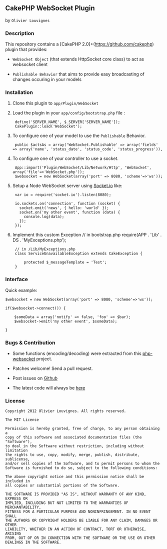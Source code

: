 ## CakePHP WebSocket Plugin
by `Olivier Louvignes`


### Description

This repository contains a [CakePHP 2.0]+(https://github.com/cakephp) plugin that provides:

* `WebSocket Object` (that extends HttpSocket core class) to act as websocket client

* `Publishable Behavior` that aims to provide easy broadcasting of changes occuring in your models


### Installation

1. Clone this plugin to `app/Plugin/WebSocket`

2. Load the plugin in your `app/config/bootstrap.php` file :

		define('SERVER_NAME', $_SERVER['SERVER_NAME']);
		CakePlugin::load('WebSocket');

3. To configure one of your model to use the `Publishable` Behavior.

		public $actsAs = array('WebSocket.Publishable' => array('fields' => array('name', 'status_date', 'status_code', 'status_progress')),

4. To configure one of your controller to use a socket.

		App::import('Plugin/WebSocket/Lib/Network/Http', 'WebSocket', array('file'=>'WebSocket.php'));
		$websocket = new WebSocket(array('port' => 8080, 'scheme'=>'ws'));

5. Setup a Node WebSocket server using [Socket.io](http://socket.io) like:

		var io = require('socket.io').listen(8080);

		io.sockets.on('connection', function (socket) {
		  socket.emit('news', { hello: 'world' });
		  socket.on('my other event', function (data) {
		    console.log(data);
		  });
		});

6. Implement this custom Exception
		// in bootstrap.php
		require(APP . 'Lib' . DS . 'MyExceptions.php');


		// in /Lib/MyExceptions.php
		class ServiceUnavailableException extends CakeException {

		    protected $_messageTemplate = 'Test';
		}


### Interface

Quick example:

	$websocket = new WebSocket(array('port' => 8080, 'scheme'=>'ws'));

	if($websocket->connect()) {

		$someData = array('notify' => false, 'foo' => $bar);
		$websocket->emit('my other event', $someData);

	}


### Bugs & Contribution

* Some functions (encoding/decoding) were extracted from this [php-websocket](https://github.com/lemmingzshadow/php-websocket) project.

* Patches welcome! Send a pull request.

* Post issues on [Github](http://github.com/mgcrea/cake_websocket/issues)

* The latest code will always be [here](http://github.com/mgcrea/cake_websocket)


### License

	Copyright 2012 Olivier Louvignes. All rights reserved.

	The MIT License

	Permission is hereby granted, free of charge, to any person obtaining a
	copy of this software and associated documentation files (the "Software"),
	to deal in the Software without restriction, including without limitation
	the rights to use, copy, modify, merge, publish, distribute, sublicense,
	and/or sell copies of the Software, and to permit persons to whom the
	Software is furnished to do so, subject to the following conditions:

	The above copyright notice and this permission notice shall be included in
	all copies or substantial portions of the Software.

	THE SOFTWARE IS PROVIDED "AS IS", WITHOUT WARRANTY OF ANY KIND, EXPRESS OR
	IMPLIED, INCLUDING BUT NOT LIMITED TO THE WARRANTIES OF MERCHANTABILITY,
	FITNESS FOR A PARTICULAR PURPOSE AND NONINFRINGEMENT. IN NO EVENT SHALL
	THE AUTHORS OR COPYRIGHT HOLDERS BE LIABLE FOR ANY CLAIM, DAMAGES OR OTHER
	LIABILITY, WHETHER IN AN ACTION OF CONTRACT, TORT OR OTHERWISE, ARISING
	FROM, OUT OF OR IN CONNECTION WITH THE SOFTWARE OR THE USE OR OTHER
	DEALINGS IN THE SOFTWARE.
